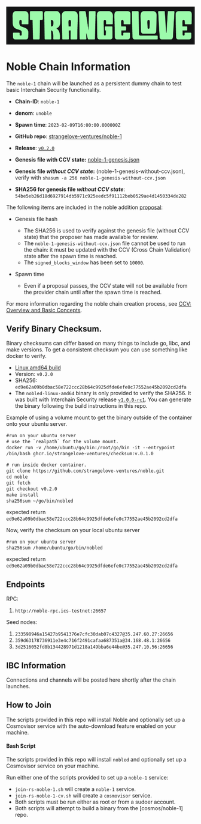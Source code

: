 
![Strangelove logo](https://raw.githubusercontent.com/strangelove-ventures/goc-public/main/sl.png)
# Noble Chain Information


The `noble-1` chain will be launched as a persistent dummy chain to test basic Interchain Security functionality.

* **Chain-ID**: `noble-1`
* **denom**: `unoble`
* **Spawn time**: `2023-02-09T16:00:00.000000Z`
* **GitHub repo**: [strangelove-ventures/noble-1](https://github.com/strangelove-ventures/noble)
* **Release**: [`v0.2.0`](https://github.com/strangelove-ventures/noble/releases/tag/v0.2.0) 
* **Genesis file with CCV state:** [noble-1-genesis.json](https://raw.githubusercontent.com/strangelove-ventures/cosmos-testnets/master/replicated-security/noble-1/noble-1-genesis.json)

* **Genesis file _without CCV state_:** (noble-1-genesis-without-ccv.json), verify with `shasum -a 256 noble-1-genesis-without-ccv.json`
* **SHA256 for genesis file _without CCV state_**: `54be5eb26d18d6927914db5971c925eedc5f91112beb0529ae4d1450334de282`

The following items are included in the noble addition [proposal](https://explorer.noble.ics-testnet.strange.love/provider-1/gov/15):

* Genesis file hash
  * The SHA256 is used to verify against the genesis file (without CCV state) that the proposer has made available for review.
  * The `noble-1-genesis-without-ccv.json` file cannot be used to run the chain: it must be updated with the CCV (Cross Chain Validation) state after the spawn time is reached.
  * The `signed_blocks_window` has been set to `10000`.

* Spawn time
  * Even if a proposal passes, the CCV state will not be available from the provider chain until after the spawn time is reached.

For more information regarding the noble chain creation process, see [CCV: Overview and Basic Concepts](https://github.com/cosmos/ibc/blob/main/spec/app/ics-028-cross-chain-validation/overview_and_basic_concepts.md).

## Verify Binary Checksum.
Binary checksums can differ based on many things to include go, libc, and make versions. To get a consistent checksum you can use something like docker to verify.

  * [Linux amd64 build](nobled-linux-amd64)
  * Version: `v0.2.0`
  * SHA256: `ed9e62a09b0dbac58e722ccc28b64c9925dfde6efe0c77552ae45b2092cd2dfa`
  * The `nobled-linux-amd64` binary is only provided to verify the SHA256. It was built with Interchain Security release [`v1.0.0-rc1`](https://github.com/strangelove-ventures/noble/blob/9cb79bde70dd1144e2d760930af27a6127ecc2ef/go.mod#L9). You can generate the binary following the build instructions in this repo.

  Example of using a volume mount to get the binary outside of the container onto your ubuntu server.
  ```
  #run on your ubuntu server
  # use the `realpath` for the volume mount.
  docker run -v /home/ubuntu/go/bin:/root/go/bin -it --entrypoint /bin/bash ghcr.io/strangelove-ventures/checksum:v.0.1.0
  ```
  ```
  # run inside docker container.
  git clone https://github.com/strangelove-ventures/noble.git
  cd noble
  git fetch
  git checkout v0.2.0
  make install
  sha256sum ~/go/bin/nobled
  ```
  expected return `ed9e62a09b0dbac58e722ccc28b64c9925dfde6efe0c77552ae45b2092cd2dfa`  
  
  Now, verify the checksum on your local ubuntu server  
  ```
  #run on your ubuntu server
  sha256sum /home/ubuntu/go/bin/nobled
  ```
  expected return `ed9e62a09b0dbac58e722ccc28b64c9925dfde6efe0c77552ae45b2092cd2dfa` 

## Endpoints

RPC:

1. `http://noble-rpc.ics-testnet:26657`

Seed nodes:

1. `233598946a15427b9541376e7cfc30dab07c4327@35.247.60.27:26656`
2. `359d63178736911e3e4c716f2491cafaa687351a@34.168.48.1:26656`
3. `3d2516052fd8b134428971d1218a149bba6e44be@35.247.10.56:26656`

## IBC Information

Connections and channels will be posted here shortly after the chain launches.

## How to Join

The scripts provided in this repo will install Noble and optionally set up a Cosmovisor service with the auto-download feature enabled on your machine.

#### Bash Script

The scripts provided in this repo will install `nobled` and optionally set up a Cosmovisor service on your machine. 

Run either one of the scripts provided to set up a `noble-1` service:
* `join-rs-noble-1.sh` will create a `noble-1` service.
* `join-rs-noble-1-cv.sh` will create a `cosmovisor` service.
* Both scripts must be run either as root or from a sudoer account.
* Both scripts will attempt to build a binary from the [cosmos/noble-1] repo.

